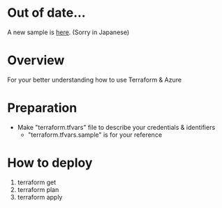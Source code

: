 # Out of date...
A new sample is [here](http://torumakabe.github.io/post/terraform_azure_sample_201801/). (Sorry in Japanese)

# Overview
For your better understanding how to use Terraform & Azure

# Preparation
* Make "terraform.tfvars" file to describe your credentials & identifiers
    * "terraform.tfvars.sample" is for your reference

# How to deploy
1. terraform get
2. terraform plan
3. terraform apply
